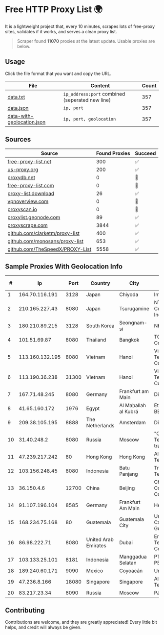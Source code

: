 
# Free HTTP Proxy List 🌍

It is a lightweight project that, every 10 minutes, scrapes lots of free-proxy sites, validates if it works, and serves a clean proxy list.


> Scraper found **11070** proxies at the latest update. Usable proxies are below.

## Usage

Click the file format that you want and copy the URL.


|File|Content|Count|
|----|-------|-----|
|[data.txt](https://raw.githubusercontent.com/themiralay/Proxy-List-World/master/data.txt)|`ip_address:port` combined (seperated new line)|357|
|[data.json](https://raw.githubusercontent.com/themiralay/Proxy-List-World/master/data.json)|`ip, port`|357|
|[data-with-geolocation.json](https://raw.githubusercontent.com/themiralay/Proxy-List-World/master/data-with-geolocation.json)|`ip, port, geolocation`|357|

## Sources

|Source|Found Proxies|Succeed|
|------|-------------|-------|
|[free-proxy-list.net](https://free-proxy-list.net)|300|✅|
|[us-proxy.org](https://www.us-proxy.org)|200|✅|
|[proxydb.net](http://proxydb.net)|0|🚫|
|[free-proxy-list.com](https://free-proxy-list.com/?page=&port=&type%5B%5D=http&type%5B%5D=https&up_time=0&search=Search)|0|🚫|
|[proxy-list.download](https://www.proxy-list.download/HTTP)|26|✅|
|[vpnoverview.com](https://vpnoverview.com/privacy/anonymous-browsing/free-proxy-servers)|0|🚫|
|[proxyscan.io](https://www.proxyscan.io)|0|🚫|
|[proxylist.geonode.com](https://proxylist.geonode.com/api/proxy-list?limit=300&page=1&sort_by=lastChecked&sort_type=desc&protocols=http,https)|89|✅|
|[proxyscrape.com](https://api.proxyscrape.com/v2/?request=displayproxies&protocol=http&timeout=10000&country=all&ssl=all&anonymity=all)|3844|✅|
|[github.com/clarketm/proxy-list](https://raw.githubusercontent.com/clarketm/proxy-list/master/proxy-list-raw.txt)|400|✅|
|[github.com/monosans/proxy-list](https://raw.githubusercontent.com/monosans/proxy-list/main/proxies/http.txt)|653|✅|
|[github.com/TheSpeedX/PROXY-List](https://raw.githubusercontent.com/TheSpeedX/PROXY-List/master/http.txt)|5558|✅|


## Sample Proxies With Geolocation Info

|#|Ip|Port|Country|City|Internet Service Provider|
|-|--|----|-------|----|-------------------------|
|1|164.70.116.191|3128|Japan|Chiyoda|InfoSphere|
|2|210.165.227.43|8080|Japan|Tsurugamine|NTT PC Communications, Inc.|
|3|180.210.89.215|3128|South Korea|Seongnam-si|NHNCLOUD|
|4|101.51.69.87|8080|Thailand|Bangkok|TOT Public Company Limited|
|5|113.160.132.195|8080|Vietnam|Hanoi|VietNam Post and Telecom Corporation|
|6|113.190.36.238|31300|Vietnam|Hanoi|VietNam Post and Telecom Corporation|
|7|167.71.48.245|8080|Germany|Frankfurt am Main|DigitalOcean, LLC|
|8|41.65.160.172|1976|Egypt|Al Maḩallah al Kubrá|Etisalat Misr Mobile BB|
|9|209.38.105.195|8888|The Netherlands|Amsterdam|DigitalOcean, LLC|
|10|31.40.248.2|8080|Russia|Moscow|"Cloud Technologies" LLC trading as Cloud.ru|
|11|47.239.217.242|80|Hong Kong|Hong Kong|Alibaba (US) Technology Co., Ltd.|
|12|103.156.248.45|8080|Indonesia|Batu Panjang|Trans Media Telekomunikasi|
|13|36.150.4.6|12700|China|Beijing|China Mobile Communications Corporation|
|14|91.107.196.104|8585|Germany|Frankfurt Am Main|Hetzner Online AG|
|15|168.234.75.168|80|Guatemala|Guatemala City|Universidad de San Carlos de Guatemala|
|16|86.98.222.71|8080|United Arab Emirates|Dubai|Emirates Telecommunications Corporation|
|17|103.133.25.101|8181|Indonesia|Manggadua Selatan|PT PHATRIA INTI PERSADA|
|18|189.240.60.171|9090|Mexico|Coyoacán|Uninet S.A. de C.V.|
|19|47.236.8.166|18080|Singapore|Singapore|Alibaba (US) Technology Co., Ltd.|
|20|83.217.23.34|8090|Russia|Moscow|PJSC Rostelecom|



## Contributing

Contributions are welcome, and they are greatly appreciated! Every
little bit helps, and credit will always be given.

